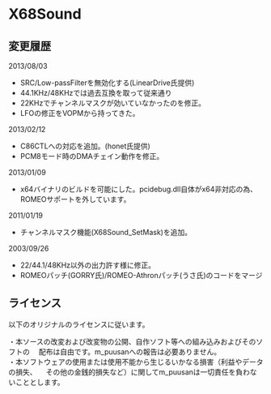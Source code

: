 ﻿
# X68Sound

## 変更履歴

2013/08/03

* SRC/Low-passFilterを無効化する(LinearDrive氏提供)
* 44.1KHz/48KHzでは過去互換を取って従来通り
* 22KHzでチャンネルマスクが効いていなかったのを修正。
* LFOの修正をVOPMから持ってきた。

2013/02/12

* C86CTLへの対応を追加。(honet氏提供)
* PCM8モード時のDMAチェイン動作を修正。

2013/01/09

* x64バイナリのビルドを可能にした。pcidebug.dll自体がx64非対応の為、ROMEOサポートを外しています。

2011/01/19

* チャンネルマスク機能(X68Sound_SetMask)を追加。

2003/09/26

* 22/44.1/48KHz以外の出力許す様に修正。
* ROMEOパッチ(GORRY氏)/ROMEO-Athronパッチ(うさ氏)のコードをマージ

## ライセンス

以下のオリジナルのライセンスに従います。

・本ソースの改変および改変物の公開、自作ソフト等への組み込みおよびそのソフトの
　配布は自由です。m_puusanへの報告は必要ありません。  
・本ソフトウェアの使用または使用不能から生じるいかなる損害（利益やデータの損失、
　その他の金銭的損失など）に関してm_puusanは一切責任を負わないこととします。 
